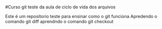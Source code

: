 #Curso git teste da aula de ciclo de vida dos arquivos

Este é um repositorio teste para ensinar como o git funciona
Apredendo o comando git diff
aprendndo o comando git checkout

